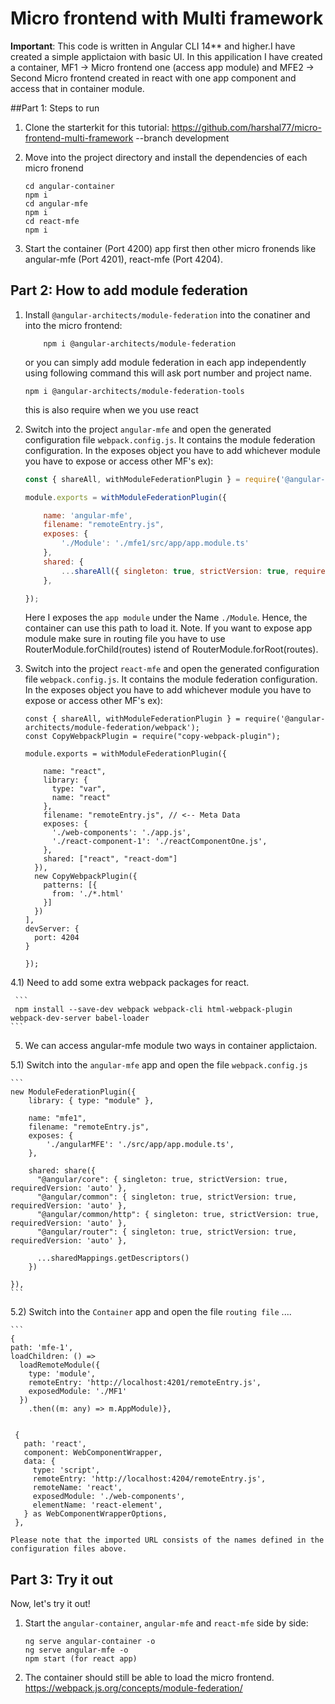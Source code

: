 # Micro frontend with Multi framework
**Important**: This code is written in Angular CLI 14** and higher.I have created a simple applictaion with basic UI. In this appilication I have created a container, MF1 -> Micro frontend one (access app module) and MFE2 -> Second Micro frontend created in react with one app component and access that in container module.

##Part 1: Steps to run

1. Clone the starterkit for this tutorial:
   https://github.com/harshal77/micro-frontend-multi-framework --branch development

2. Move into the project directory and install the dependencies of each micro fronend 

    ```
    cd angular-container
    npm i
    cd angular-mfe
    npm i
    cd react-mfe
    npm i
    ```

3. Start the container (Port 4200) app first then other micro fronends like angular-mfe (Port 4201), react-mfe (Port 4204).



## Part 2: How to add module federation


1. Install ``@angular-architects/module-federation`` into the conatiner and into the micro frontend:

    ```
        npm i @angular-architects/module-federation

    ```
    or you can simply add module federation in each app independently using following command this will ask port number and project name.
    
    ```
    npm i @angular-architects/module-federation-tools  
    ```
    this is also require when we you use react


3. Switch into the project ``angular-mfe`` and open the generated configuration file ``webpack.config.js``. It contains the module federation configuration. In the exposes object you have to add whichever module you have to expose or access other MF's ex):

    ```javascript
    const { shareAll, withModuleFederationPlugin } = require('@angular-architects/module-federation/webpack');

    module.exports = withModuleFederationPlugin({

        name: 'angular-mfe',
        filename: "remoteEntry.js",
        exposes: {
            './Module': './mfe1/src/app/app.module.ts'
        },
        shared: {
            ...shareAll({ singleton: true, strictVersion: true, requiredVersion: 'auto' }),
        },

    });
    ```

    Here I  exposes the ``app module`` under the Name ``./Module``. Hence, the container can use this path to load it.
    Note. If you want to expose app module make sure in routing file you have to use RouterModule.forChild(routes) istend of   RouterModule.forRoot(routes).

4. Switch into the project ``react-mfe`` and open the generated configuration file ``webpack.config.js``. It contains the module federation configuration. In the exposes object you have to add whichever module you have to expose or access other MF's ex):

    ```
    const { shareAll, withModuleFederationPlugin } = require('@angular-architects/module-federation/webpack');
    const CopyWebpackPlugin = require("copy-webpack-plugin");

    module.exports = withModuleFederationPlugin({

        name: "react",
        library: {
          type: "var",
          name: "react"
        },
        filename: "remoteEntry.js", // <-- Meta Data
        exposes: {
          './web-components': './app.js',
          './react-component-1': './reactComponentOne.js',
        },
        shared: ["react", "react-dom"]
      }),
      new CopyWebpackPlugin({
        patterns: [{
          from: './*.html'
        }]
      })
    ],
    devServer: {
      port: 4204
    }

    });
    ```
4.1) Need to add some extra webpack packages for react.

     ```
     npm install --save-dev webpack webpack-cli html-webpack-plugin webpack-dev-server babel-loader
    ```
    

5. We can access angular-mfe module two ways in container applictaion.

  
5.1) Switch into the ``angular-mfe`` app and open the file ``webpack.config.js``


    ```
    new ModuleFederationPlugin({
        library: { type: "module" },

        name: "mfe1",
        filename: "remoteEntry.js",
        exposes: {
            './angularMFE': './src/app/app.module.ts',
        },          

        shared: share({
          "@angular/core": { singleton: true, strictVersion: true, requiredVersion: 'auto' }, 
          "@angular/common": { singleton: true, strictVersion: true, requiredVersion: 'auto' }, 
          "@angular/common/http": { singleton: true, strictVersion: true, requiredVersion: 'auto' }, 
          "@angular/router": { singleton: true, strictVersion: true, requiredVersion: 'auto' },

          ...sharedMappings.getDescriptors()
        })
        
    }),
    ```


5.2) Switch into the ``Container`` app and open the file ``routing file``
....

    ```
    {
    path: 'mfe-1',
    loadChildren: () =>
      loadRemoteModule({
        type: 'module',
        remoteEntry: 'http://localhost:4201/remoteEntry.js',
        exposedModule: './MF1'
      })
        .then((m: any) => m.AppModule)},


 ```

  {
    path: 'react',
    component: WebComponentWrapper,
    data: {
      type: 'script',
      remoteEntry: 'http://localhost:4204/remoteEntry.js',
      remoteName: 'react',
      exposedModule: './web-components',
      elementName: 'react-element',
    } as WebComponentWrapperOptions,
  },
  ```



    Please note that the imported URL consists of the names defined in the configuration files above.
  

## Part 3: Try it out

Now, let's try it out!

1. Start the ``angular-container``,  ``angular-mfe`` and ``react-mfe`` side by side:

    ```
    ng serve angular-container -o
    ng serve angular-mfe -o
    npm start (for react app)
    ```


4. The container should still be able to load the micro frontend.
https://webpack.js.org/concepts/module-federation/
